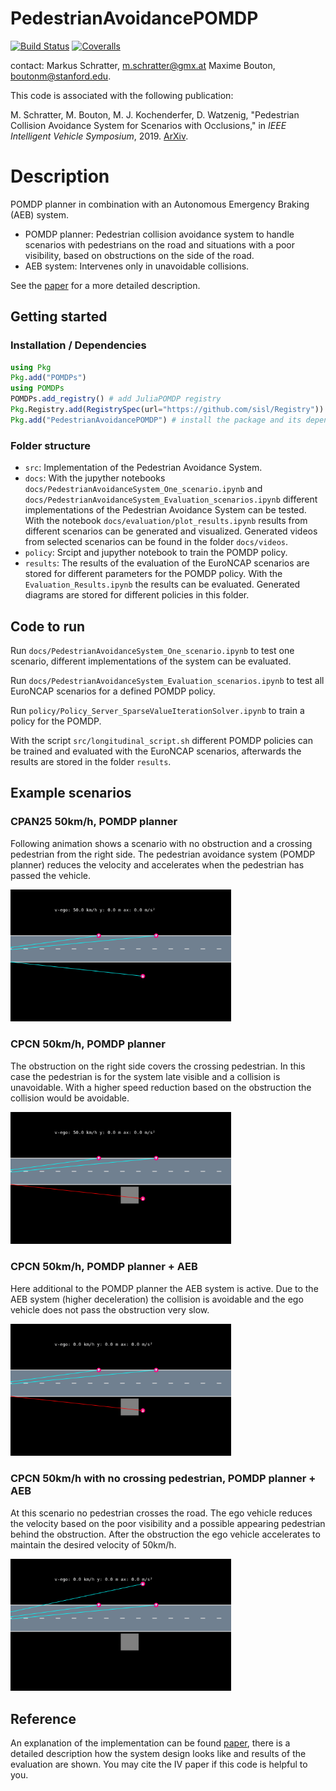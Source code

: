 # PedestrianAvoidancePOMDP

[![Build Status](https://travis-ci.org/sisl/PedestrianAvoidancePOMDP.jl.svg?branch=master)](https://travis-ci.org/sisl/PedestrianAvoidancePOMDP.jl)
[![Coveralls](https://coveralls.io/repos/github/sisl/PedestrianAvoidancePOMDP.jl/badge.svg?branch=master)](https://coveralls.io/github/sisl/PedestrianAvoidancePOMDP.jl?branch=master)

contact: Markus Schratter, [m.schratter@gmx.at](m.schratter@gmx.at) Maxime Bouton, [boutonm@stanford.edu](boutonm@stanford.edu).

This code is associated with the following publication:

M. Schratter, M. Bouton, M. J. Kochenderfer, D. Watzenig, "Pedestrian Collision Avoidance System for Scenarios with Occlusions," in *IEEE Intelligent Vehicle Symposium*, 2019. [ArXiv](https://arxiv.org/abs/1904.11566).


# Description
  
POMDP planner in combination with an Autonomous Emergency Braking (AEB) system.

- POMDP planner: Pedestrian collision avoidance system to handle scenarios with pedestrians on the road and situations with a poor visibility, based on obstructions on the side of the road.  
- AEB system: Intervenes only in unavoidable collisions.

See the [paper](https://arxiv.org/abs/1904.11566) for a more detailed description.

 
  
## Getting started
### Installation / Dependencies

```julia 
using Pkg 
Pkg.add("POMDPs")
using POMDPs
POMDPs.add_registry() # add JuliaPOMDP registry 
Pkg.Registry.add(RegistrySpec(url="https://github.com/sisl/Registry")) # add sisl registry 
Pkg.add("PedestrianAvoidancePOMDP") # install the package and its dependencies
```

### Folder structure
- `src`: Implementation of the Pedestrian Avoidance System.
- `docs`: With the jupyther notebooks `docs/PedestrianAvoidanceSystem_One_scenario.ipynb` and `docs/PedestrianAvoidanceSystem_Evaluation_scenarios.ipynb` different implementations of the Pedestrian Avoidance System can be tested. With the notebook `docs/evaluation/plot_results.ipynb` results from different scenarios can be generated and visualized.  Generated videos from selected scenarios can be found in the folder `docs/videos`. 
- `policy`: Srcipt and jupyther notebook to train the POMDP policy.
- `results`: The results of the evaluation of the EuroNCAP scenarios are stored for different parameters for the POMDP policy. With the `Evaluation_Results.ipynb` the results can be evaluated. Generated diagrams are stored for different policies in this folder.


## Code to run

Run `docs/PedestrianAvoidanceSystem_One_scenario.ipynb` to test one scenario, different implementations of the system can be evaluated.

Run `docs/PedestrianAvoidanceSystem_Evaluation_scenarios.ipynb` to test all EuroNCAP scenarios for a defined POMDP policy.

Run `policy/Policy_Server_SparseValueIterationSolver.ipynb` to train a policy for the POMDP.

With the script  `src/longitudinal_script.sh` different POMDP policies can be trained and evaluated with the EuroNCAP scenarios, afterwards the results are stored in the folder `results`.


## Example scenarios
### CPAN25 50km/h, POMDP planner
Following animation shows a scenario with no obstruction and a crossing pedestrian from the right side. The pedestrian avoidance system (POMDP planner) reduces the velocity and accelerates when the pedestrian has passed the vehicle.

<img  src="docs/CPAN25_PedestrianAvoidancePOMDP.gif"  width="70%">

  
### CPCN 50km/h, POMDP planner
The obstruction on the right side covers the crossing pedestrian. In this case the pedestrian is for the system late visible and a collision is unavoidable. With a higher speed reduction based on the obstruction the collision would be avoidable.

<img  src="docs/CPCN_PedestrianAvoidancePOMDP_collision.gif"  width="70%">


### CPCN 50km/h, POMDP planner + AEB
Here additional to the POMDP planner the AEB system is active. Due to the AEB system (higher deceleration) the collision is avoidable and the ego vehicle does not pass the obstruction very slow.

<img  src="docs/CPCN_PedestrianAvoidancePOMDP_EmergencyBrakingSystem_critical_object.gif"  width="70%">


### CPCN 50km/h with no crossing pedestrian, POMDP planner + AEB
At this scenario no pedestrian crosses the road. The ego vehicle reduces the velocity based on the poor visibility and a possible appearing pedestrian behind the obstruction. After the obstruction the ego vehicle accelerates to maintain the desired velocity of 50km/h.

<img  src="docs/CPCN_PedestrianAvoidancePOMDP_EmergencyBrakingSystem_no_critical_object.gif"  width="70%">

  

## Reference
An explanation of the implementation can be found [paper](https://arxiv.org/abs/1904.11566), there is a detailed description how the system design looks like and results of the evaluation are shown. You may cite the IV paper if this code is helpful to you.
